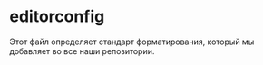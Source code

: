 # editorconfig

Этот файл определяет стандарт форматирования, который
мы добавляет во все наши репозитории.